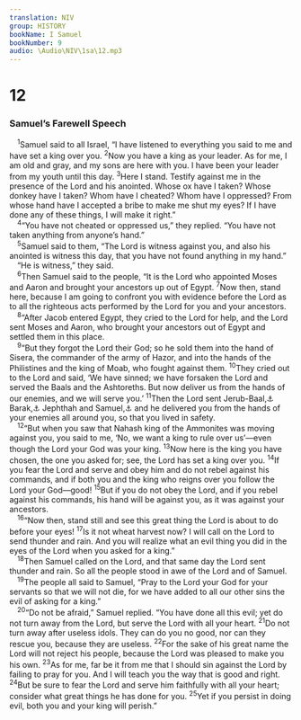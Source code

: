 ```yaml
---
translation: NIV
group: HISTORY
bookName: I Samuel 
bookNumber: 9
audio: \Audio\NIV\1sa\12.mp3
---
```


<div class="title"><h1>12</h1><h3>Samuel’s Farewell Speech </h3></div>
<span class="verse 1sa_12_1"> <sup>1</sup>Samuel said to all Israel, “I have listened to everything you said to me and have set a king over you. </span>
<span class="verse 1sa_12_2"><sup>2</sup>Now you have a king as your leader. As for me, I am old and gray, and my sons are here with you. I have been your leader from my youth until this day. </span>
<span class="verse 1sa_12_3"><sup>3</sup>Here I stand. Testify against me in the presence of the Lord and his anointed. Whose ox have I taken? Whose donkey have I taken? Whom have I cheated? Whom have I oppressed? From whose hand have I accepted a bribe to make me shut my eyes? If I have done any of these things, I will make it right.” <br/></span>
<span class="verse 1sa_12_4"> <sup>4</sup>“You have not cheated or oppressed us,” they replied. “You have not taken anything from anyone’s hand.” <br/></span>
<span class="verse 1sa_12_5"> <sup>5</sup>Samuel said to them, “The Lord is witness against you, and also his anointed is witness this day, that you have not found anything in my hand.” <br/> “He is witness,” they said. <br/></span>
<span class="verse 1sa_12_6"> <sup>6</sup>Then Samuel said to the people, “It is the Lord who appointed Moses and Aaron and brought your ancestors up out of Egypt. </span>
<span class="verse 1sa_12_7"><sup>7</sup>Now then, stand here, because I am going to confront you with evidence before the Lord as to all the righteous acts performed by the Lord for you and your ancestors. <br/></span>
<span class="verse 1sa_12_8"> <sup>8</sup>“After Jacob entered Egypt, they cried to the Lord for help, and the Lord sent Moses and Aaron, who brought your ancestors out of Egypt and settled them in this place. <br/></span>
<span class="verse 1sa_12_9"> <sup>9</sup>“But they forgot the Lord their God; so he sold them into the hand of Sisera, the commander of the army of Hazor, and into the hands of the Philistines and the king of Moab, who fought against them. </span>
<span class="verse 1sa_12_10"><sup>10</sup>They cried out to the Lord and said, ‘We have sinned; we have forsaken the Lord and served the Baals and the Ashtoreths. But now deliver us from the hands of our enemies, and we will serve you.’ </span>
<span class="verse 1sa_12_11"><sup>11</sup>Then the Lord sent Jerub-Baal,<a data-toggle="tooltip" data-placement="bottom" title="Also called Gideon">⚓</a> Barak,<a data-toggle="tooltip" data-placement="bottom" title="Some Septuagint manuscripts and Syriac; Hebrew Bedan">⚓</a> Jephthah and Samuel,<a data-toggle="tooltip" data-placement="bottom" title="Hebrew; some Septuagint manuscripts and Syriac Samson">⚓</a> and he delivered you from the hands of your enemies all around you, so that you lived in safety. <br/></span>
<span class="verse 1sa_12_12"> <sup>12</sup>“But when you saw that Nahash king of the Ammonites was moving against you, you said to me, ‘No, we want a king to rule over us’—even though the Lord your God was your king. </span>
<span class="verse 1sa_12_13"><sup>13</sup>Now here is the king you have chosen, the one you asked for; see, the Lord has set a king over you. </span>
<span class="verse 1sa_12_14"><sup>14</sup>If you fear the Lord and serve and obey him and do not rebel against his commands, and if both you and the king who reigns over you follow the Lord your God—good! </span>
<span class="verse 1sa_12_15"><sup>15</sup>But if you do not obey the Lord, and if you rebel against his commands, his hand will be against you, as it was against your ancestors. <br/></span>
<span class="verse 1sa_12_16"> <sup>16</sup>“Now then, stand still and see this great thing the Lord is about to do before your eyes! </span>
<span class="verse 1sa_12_17"><sup>17</sup>Is it not wheat harvest now? I will call on the Lord to send thunder and rain. And you will realize what an evil thing you did in the eyes of the Lord when you asked for a king.” <br/></span>
<span class="verse 1sa_12_18"> <sup>18</sup>Then Samuel called on the Lord, and that same day the Lord sent thunder and rain. So all the people stood in awe of the Lord and of Samuel. <br/></span>
<span class="verse 1sa_12_19"> <sup>19</sup>The people all said to Samuel, “Pray to the Lord your God for your servants so that we will not die, for we have added to all our other sins the evil of asking for a king.” <br/></span>
<span class="verse 1sa_12_20"> <sup>20</sup>“Do not be afraid,” Samuel replied. “You have done all this evil; yet do not turn away from the Lord, but serve the Lord with all your heart. </span>
<span class="verse 1sa_12_21"><sup>21</sup>Do not turn away after useless idols. They can do you no good, nor can they rescue you, because they are useless. </span>
<span class="verse 1sa_12_22"><sup>22</sup>For the sake of his great name the Lord will not reject his people, because the Lord was pleased to make you his own. </span>
<span class="verse 1sa_12_23"><sup>23</sup>As for me, far be it from me that I should sin against the Lord by failing to pray for you. And I will teach you the way that is good and right. </span>
<span class="verse 1sa_12_24"><sup>24</sup>But be sure to fear the Lord and serve him faithfully with all your heart; consider what great things he has done for you. </span>
<span class="verse 1sa_12_25"><sup>25</sup>Yet if you persist in doing evil, both you and your king will perish.” <br/></span>
